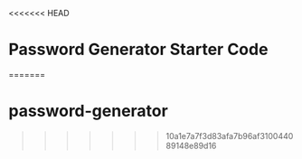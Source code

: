<<<<<<< HEAD
# Password Generator Starter Code
=======
# password-generator
>>>>>>> 10a1e7a7f3d83afa7b96af310044089148e89d16
